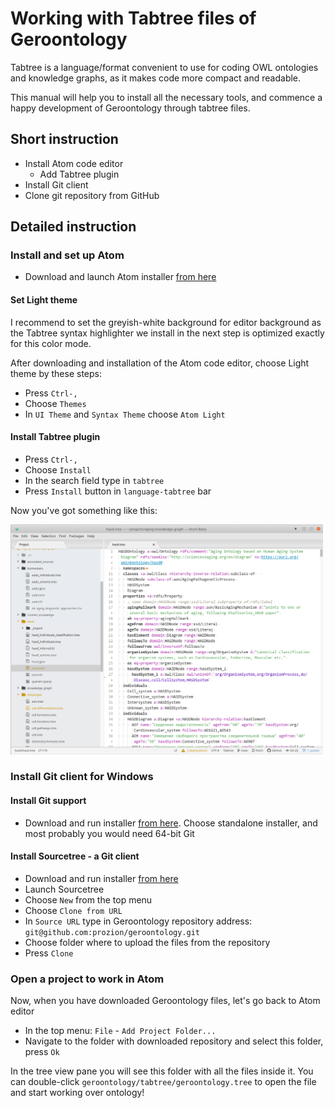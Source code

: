 # Working with Tabtree files of Geroontology

Tabtree is a language/format convenient to use for coding OWL ontologies and knowledge graphs, as it makes code more compact and readable.

This manual will help you to install all the necessary tools, and commence a happy development of Geroontology through tabtree files.

## Short instruction

* Install Atom code editor
  * Add Tabtree plugin
* Install Git client
* Clone git repository from GitHub

## Detailed instruction

### Install and set up Atom

- Download and launch Atom installer [from here](https://atom.io/)

#### Set Light theme

I recommend to set the greyish-white background for editor background as the Tabtree syntax highlighter we install in the next step is optimized exactly for this color mode.

After downloading and installation of the Atom code editor, choose Light theme by these steps:
 - Press `Ctrl-,`
 - Choose `Themes`
 - In `UI Theme` and `Syntax Theme` choose `Atom Light`

#### Install Tabtree plugin

  - Press `Ctrl-,`
  - Choose `Install`
  - In the search field type in `tabtree`
  - Press `Install` button in `language-tabtree` bar

Now you've got something like this:

<img src="working_with_tabtree/atom_code_editor_1.png" alt="Tabtree with syntax highlighting" width=500px />

### Install Git client for Windows

#### Install Git support

- Download and run installer [from here](https://git-scm.com/download/win). Choose standalone installer, and most probably you would need 64-bit Git

#### Install Sourcetree - a Git client

- Download and run installer [from here](https://www.sourcetreeapp.com/)
- Launch Sourcetree
- Choose `New` from the top menu
- Choose `Clone from URL`
- In `Source URL` type in Geroontology repository address: `git@github.com:prozion/geroontology.git`
- Choose folder where to upload the files from the repository
- Press `Clone`

### Open a project to work in Atom

Now, when you have downloaded Geroontology files, let's go back to Atom editor

- In the top menu: `File` - `Add Project Folder...`
- Navigate to the folder with downloaded repository and select this folder, press `Ok`

In the tree view pane you will see this folder with all the files inside it. You can double-click `geroontology/tabtree/geroontology.tree` to open the file and start working over ontology!
